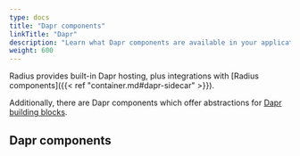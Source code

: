 ```yaml
---
type: docs
title: "Dapr components"
linkTitle: "Dapr"
description: "Learn what Dapr components are available in your application"
weight: 600
---
```


Radius provides built-in Dapr hosting, plus integrations with [Radius components]({{< ref "container.md#dapr-sidecar" >}}).

Additionally, there are Dapr components which offer abstractions for [Dapr building blocks](https://docs.dapr.io/developing-applications/building-blocks/).

## Dapr components
